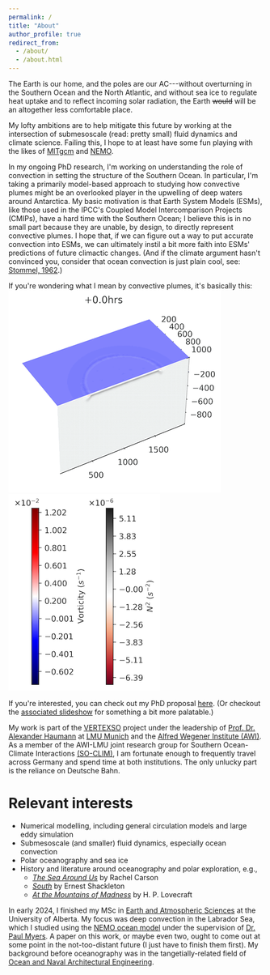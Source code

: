 ```yaml
---
permalink: /
title: "About"
author_profile: true
redirect_from: 
  - /about/
  - /about.html
---
```


The Earth is our home, and the poles are our AC---without overturning in the Southern Ocean and the North Atlantic, and without sea ice to regulate heat uptake and to reflect incoming solar radiation, the Earth ~~would~~ will be an altogether less comfortable place. 

My lofty ambitions are to help mitigate this future by working at the intersection of submesoscale (read: pretty small) fluid dynamics and climate science. Failing this, I hope to at least have some fun playing with the likes of [MITgcm](https://mitgcm.readthedocs.io/en/latest/) and [NEMO](https://www.nemo-ocean.eu). 

In my ongoing PhD research, I'm working on understanding the role of convection in setting the structure of the Southern Ocean. In particular, I'm taking a primarily model-based approach to studying how convective plumes might be an overlooked player in the upwelling of deep waters around Antarctica. My basic motivation is that Earth System Models (ESMs), like those used in the IPCC's Coupled Model Intercomparison Projects (CMIPs), have a hard time with the Southern Ocean; I believe this is in no small part because they are unable, by design, to directly represent convective plumes. I hope that, if we can figure out a way to put accurate convection into ESMs, we can ultimately instil a bit more faith into ESMs' predictions of future climactic changes. (And if the climate argument hasn't convinced you, consider that ocean convection is just plain cool, see: [Stommel, 1962](https://www.pnas.org/doi/pdf/10.1073/pnas.48.5.766).)

If you're wondering what I mean by convective plumes, it's basically this: 
![dX=20m](./images/plume_parallel_421x400.gif) <img src="./images/plume_cbar_300x388.png">

If you're interested, you can check out my PhD proposal [here](https://rowanjb.github.io/files/AWI_TAC_proposal.pdf). (Or checkout the [associated slideshow](https://rowanjb.github.io/files/2024-12-03_TAC.pdf) for something a bit more palatable.)

My work is part of the [VERTEXSO](https://cordis.europa.eu/project/id/101041743) project under the leadership of [Prof. Dr. Alexander Haumann](https://www.ahaumann.net) at [LMU Munich](https://www.geo.lmu.de/geographie/en/research/physical-geography-and-earth-system-interactions/research-projects-publications/vertexso/) and the [Alfred Wegener Institute (AWI)](https://www.awi.de/en/science/junior-groups/so-clim/projects.html). As a member of the AWI-LMU joint research group for Southern Ocean-Climate Interactions [(SO-CLIM)](https://www.awi.de/en/science/junior-groups/so-clim.html), I am fortunate enough to frequently travel across Germany and spend time at both institutions. The only unlucky part is the reliance on Deutsche Bahn.

Relevant interests
======
* Numerical modelling, including general circulation models and large eddy simulation
* Submesoscale (and smaller) fluid dynamics, especially ocean convection
* Polar oceanography and sea ice
* History and literature around oceanography and polar exploration, e.g., 
  * [*The Sea Around Us*](https://en.wikipedia.org/wiki/The_Sea_Around_Us#:~:text=The%20Sea%20Around%20Us%20is,to%20the%20latest%20scientific%20probings.) by Rachel Carson
  * [*South*](https://en.wikipedia.org/wiki/South_(book)) by Ernest Shackleton
  * [*At the Mountains of Madness*](https://en.wikipedia.org/wiki/At_the_Mountains_of_Madness) by H. P. Lovecraft

In early 2024, I finished my MSc in [Earth and Atmospheric Sciences](https://www.ualberta.ca/earth-sciences/index.html) at the University of Alberta. My focus was deep convection in the Labrador Sea, which I studied using the [NEMO ocean model](https://www.nemo-ocean.eu) under the supervision of [Dr. Paul Myers](https://apps.ualberta.ca/directory/person/pmyers). A paper on this work, or maybe even two, ought to come out at some point in the not-too-distant future (I just have to finish them first). My background before oceanography was in the tangetially-related field of [Ocean and Naval Architectural Engineering](https://www.mun.ca/engineering/ona/).